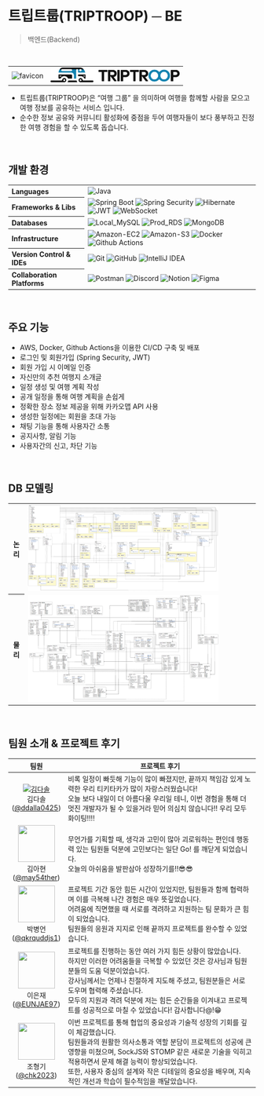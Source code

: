 # 트립트룹(TRIPTROOP) ─ BE  
> 백엔드(Backend)

<br/>

<table>
  <tbody>
    <tr>
      <td>
        <img src="https://avatars.githubusercontent.com/u/168394855?s=200&v=4" height="150" alt="favicon">
      </td>
      <td>
        <picture>
          <source media="(prefers-color-scheme: dark)" srcset="https://github.com/2024-TikiTaka/.github/blob/main/assets/logo/logo_triptroop_horizontal_darkmode.png?raw=true">
          <img src="https://github.com/2024-TikiTaka/.github/blob/main/assets/logo/logo_triptroop_horizontal_lightmode.png?raw=true" height="30">
        </picture>
      </td>
    </tr>
  </tbody>
</table>

- 트립트룹(TRIPTROOP)은 “여행 그룹” 을 의미하며 여행을 함께할 사람을 모으고 여행 정보를 공유하는 서비스 입니다.
- 순수한 정보 공유와 커뮤니티 활성화에 중점을 두어 여행자들이 보다 풍부하고 진정한 여행 경험을 할 수 있도록 돕습니다.

<br/>

## 개발 환경

<table>
 <tbody>
    <tr>
      <th align="left">Languages</th>
      <td>
        <img alt="Java" src="https://img.shields.io/badge/Java-007396?style=flat-square&logo=openjdk&logoColor=white"/>
      </td>
    </tr>
    <tr>
      <th align="left">Frameworks & Libs</th>
      <td>
        <img alt="Spring Boot" src="https://img.shields.io/badge/Spring_Boot-6DB33F?style=flat-square&logo=spring-boot&logoColor=white" />
        <img alt="Spring Security" src="https://img.shields.io/badge/Spring_Security-6DB33F?style=flat-square&logo=spring-security&logoColor=white" />
        <img alt="Hibernate" src="https://img.shields.io/badge/Hibernate-59666C?style=flat-square&logo=Hibernate&logoColor=white" />
        <img alt="JWT" src="https://img.shields.io/badge/JWT-black?style=flat-square&logo=JSON%20web%20tokens" />
        <img alt="WebSocket" src="https://img.shields.io/badge/WebSocket-black?style=flat-square&logo=websocket&logoColor=white" />
      </td>
    </tr>
   <tr>
      <th align="left">Databases</th>
      <td>
        <img alt="Local_MySQL" src="https://img.shields.io/badge/Local-232F3E?style=flat-square&logo=mysql&logoColor=white&label=MySQL&labelColor=4479A1" />
        <img alt="Prod_RDS" src="https://img.shields.io/badge/Prod-232F3E?style=flat-square&logo=Amazon%20RDS&logoColor=white&label=Amazon%20RDS&labelColor=527FFF" />
        <img alt="MongoDB" src="https://img.shields.io/badge/MongoDB-3d5058?style=flat-square&logo=mongodb&logoColor=00ed64" />
      </td>
    </tr>
    <tr>
      <th align="left">Infrastructure</th>
      <td>
        <img alt="Amazon-EC2" src="https://img.shields.io/badge/Amazon_EC2-232F3E?style=flat-square&logo=Amazon%20EC2&logoColor=FF9900" />
        <img alt="Amazon-S3" src="https://img.shields.io/badge/Amazon_S3-232F3E?style=flat-square&logo=Amazon%20S3&logoColor=569A31" />
        <img alt="Docker" src="https://img.shields.io/badge/Docker-1d63ed?style=flat-square&logo=docker&logoColor=white" />
        <img alt="Github Actions" src="https://img.shields.io/badge/Github%20Actions-%232671E5?style=flat-square&logo=githubactions&logoColor=white" />
      </td>
    </tr>
    <tr>
      <th align="left">Version Control & IDEs</th>
      <td>
        <img alt="Git" src="https://img.shields.io/badge/Git-F05032?style=flat-square&logo=git&logoColor=white" />
        <img alt="GitHub" src="https://img.shields.io/badge/GitHub-181717?style=flat-square&logo=github&logoColor=white" />
        <img alt="IntelliJ IDEA" src="https://img.shields.io/badge/IntelliJ_IDEA-000000?style=flat-square&logo=intellij-idea&logoColor=white" />
      </td>
    </tr>
     <tr>
      <th align="left">Collaboration Platforms</th>
      <td>
        <img alt="Postman" src="https://img.shields.io/badge/Postman-FF6C37?style=flat-square&logo=postman&logoColor=white" />
        <img alt="Discord" src="https://img.shields.io/badge/Discord-%235865F2.svg?style=flat-square&logo=discord&logoColor=white" />
        <img alt="Notion" src="https://img.shields.io/badge/Notion-%23000000?style=flat-square&logo=notion&logoColor=white" />
        <img alt="Figma" src="https://img.shields.io/badge/Figma-%23F24E1E?style=flat-square&logo=figma&logoColor=white" />
      </td>
    </tr>
  </tbody>
</table>
<br />

## 주요 기능 

- AWS, Docker, Github Actions을 이용한 CI/CD 구축 및 배포
- 로그인 및 회원가입 (Spring Security, JWT)
- 회원 가입 시 이메일 인증
- 자신만의 추천 여행지 소개글
- 일정 생성 및 여행 계획 작성
- 공개 일정을 통해 여행 계획을 손쉽게
- 정확한 장소 정보 제공을 위해 카카오맵 API 사용
- 생성한 일정에는 회원을 초대 가능
- 채팅 기능을 통해 사용자간 소통
- 공지사항, 알림 기능
- 사용자간의 신고, 차단 기능

<br/>


## DB 모델링

<table>
  <tbody>
    <tr>
      <th>논리</th>
      <td>
        <img alt="논리 모델링" src="https://github.com/2024-TikiTaka/.github/blob/main/assets/erd/erd-logical.png?raw=true" width="85%" />
      </td>
    </tr>
    <tr>
      <th>물리 </th>
      <td>
        <img alt="물리 모델링" src="https://github.com/2024-TikiTaka/.github/blob/main/assets/erd/erd-physical.png?raw=true" width="85%" />
      </td>
      </td>
    </tr>
  </tbody>
</table>
<br />

## 팀원 소개 & 프로젝트 후기
<table>
  <thead>
    <tr>
      <th>팀원</th>
      <th>프로젝트 후기</th>
    </tr>
  </thead>
  <tbody>
    <tr>
      <!-- 김다솔 -->
      <td align="center">
        <a href="https://github.com/ddalla0425"><img alt="김다솔" src="https://avatars.githubusercontent.com/u/154950177" width="75" height="75" /></a>
        <br />김다솔 
        <br />(<a href="https://github.com/ddalla0425">@ddalla0425</a>)
        <br />
      </td>
      <td>
        비록 일정이 빠듯해 기능이 많이 빠졌지만, 끝까지 책임감 있게 노력한 우리 티키타카가 많이 자랑스러웠습니다!<br/>
        오늘 보다 내일이 더 아름다울 우리일 테니, 이번 경험을 통해 더 멋진 개발자가 될 수 있을거라 믿어 의심치 않습니다!! 우리 모두 화이팅!!!!
      </td>
    </tr>
    <tr>
      <!-- 김아현 -->
      <td align="center">
        <a href="https://github.com/may54ther"><img src="https://avatars.githubusercontent.com/u/42160693" width="75" height="75" /></a>
        <br />김아현 
        <br />(<a href="https://github.com/may54ther">@may54ther</a>)
        <br />
      </td>
      <td>
        무언가를 기획할 때, 생각과 고민이 많아 괴로워하는 편인데 행동력 있는 팀원들 덕분에 고민보다는 일단 Go! 를 깨닫게 되었습니다. <br/>
        오늘의 아쉬움을 발판삼아 성장하기를!!😎😎
      </td>
    </tr>
    <tr>
    <!-- 박병언 -->
      <td align="center">
        <a href="https://github.com/qkrquddjs1"><img src="https://avatars.githubusercontent.com/u/151039466" width="75" height="75" /></a>
        <br />박병언 
        <br />(<a href="https://github.com/qkrquddjs1">@qkrquddjs1</a>)
        <br />
      </td>
      <td>
        프로젝트 기간 동안 힘든 시간이 있었지만, 팀원들과 함께 협력하며 이를 극복해 나간 경험은 매우 뜻깊었습니다. <br/>
        어려움에 직면했을 때 서로를 격려하고 지원하는 팀 문화가 큰 힘이 되었습니다. <br/>
        팀원들의 응원과 지지로 인해 끝까지 프로젝트를 완수할 수 있었습니다.
      </td>
    </tr>
    <tr>
    <!-- 이은재 -->
      <td align="center">
        <a href="https://github.com/EUNJAE97"><img src="https://avatars.githubusercontent.com/u/154950170" width="75" height="75" /></a>
        <br />이은재 
        <br />(<a href="https://github.com/EUNJAE97">@EUNJAE97</a>)
        <br />
      </td>
      <td>
        프로젝트를 진행하는 동안 여러 가지 힘든 상황이 많았습니다. <br/>
        하지만 이러한 어려움들을 극복할 수 있었던 것은 강사님과 팀원분들의 도움 덕분이었습니다. <br/>
        강사님께서는 언제나 친절하게 지도해 주셨고, 팀원분들은 서로 도우며 협력해 주셨습니다. <br/>
        모두의 지원과 격려 덕분에 저는 힘든 순간들을 이겨내고 프로젝트를 성공적으로 마칠 수 있었습니다! 감사합니다@!😁
      </td>
    </tr>
    <tr>
    <!-- 조형기 -->
      <td align="center">
        <a href="https://github.com/chk2023"><img src="https://avatars.githubusercontent.com/u/120306336" width="75" height="75" /></a>
        <br />조형기 
        <br />(<a href="https://github.com/chk2023">@chk2023</a>)
        <br />
      </td>
      <td>
        이번 프로젝트를 통해 협업의 중요성과 기술적 성장의 기회를 깊이 체감했습니다. <br/>
        팀원들과의 원활한 의사소통과 역할 분담이 프로젝트의 성공에 큰 영향을 미쳤으며, SockJS와 STOMP 같은 새로운 기술을 익히고 적용하면서 문제 해결 능력이 향상되었습니다. <br/>
        또한, 사용자 중심의 설계와 작은 디테일의 중요성을 배우며, 지속적인 개선과 학습이 필수적임을 깨달았습니다.
      </td>
    </tr>
</tbody>
</table>
<br />

<!--

| 김다솔 | 김아현 | 박병언 | 이은재 | 조형기 |    
|:--------------:|:--------------:|:--------------:|:--------------:|:--------------:| 
| [<img src="https://avatars.githubusercontent.com/u/154950177?v=4" height=100 width=100> <br/> @ddalla0425](https://github.com/ddalla0425) |[<img src="https://avatars.githubusercontent.com/u/42160693?s=96&v=4" height=100 width=100> <br/> @may54ther](https://github.com/may54ther) | [<img src="https://avatars.githubusercontent.com/u/154950075?s=60&v=4" height=100 width=100> <br/> @qkrquddjs1](https://github.com/qkrquddjs1) | [<img src="https://avatars.githubusercontent.com/u/154950170?v=4" height=100 width=100> <br/> @EUNJAE97](https://github.com/EUNJAE97) |[<img src="https://avatars.githubusercontent.com/u/120306336?v=4" height=100 width=100> <br/> @chk2023](https://github.com/chk2023) |
| 신고, 차단, 관리자 |  회원, 매칭 | 여행지 소개, 여행 기록 | 일정, 동행글 | 채팅, 친구  |


## 주요 기능

## 프로젝트 구조

## ERD

## 개선 목표

## 트러블 슈팅

## 프로젝트 후기
-->
